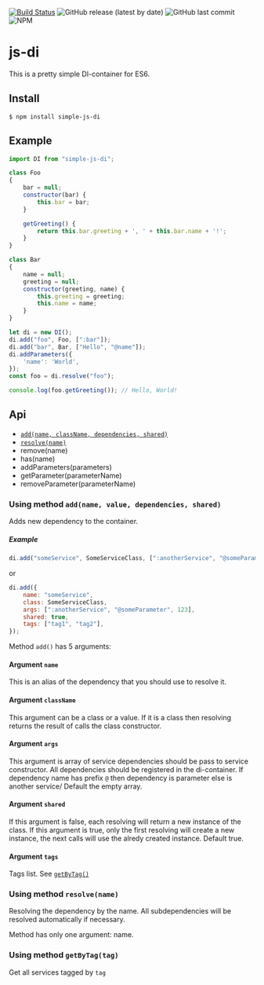 [![Build Status](https://travis-ci.org/pilov-pa/js-di.svg?branch=master)](https://travis-ci.org/pilov-pa/js-di)
![GitHub release (latest by date)](https://img.shields.io/github/v/release/pilov-pa/js-di) 
![GitHub last commit](https://img.shields.io/github/last-commit/pilov-pa/js-di)
![NPM](https://img.shields.io/npm/l/simple-js-di)
# js-di
This is a pretty simple DI-container for ES6.
## Install

```
$ npm install simple-js-di
```

## Example

```javascript
import DI from "simple-js-di";

class Foo
{
    bar = null;
    constructor(bar) {
        this.bar = bar;
    }

    getGreeting() {
        return this.bar.greeting + ', ' + this.bar.name + '!';
    }
}

class Bar
{
    name = null;
    greeting = null;
    constructor(greeting, name) {
        this.greeting = greeting;
        this.name = name;
    }
}

let di = new DI();
di.add("foo", Foo, [":bar"]);
di.add("bar", Bar, ["Hello", "@name"]);
di.addParameters({
    'name': 'World',
});
const foo = di.resolve("foo");

console.log(foo.getGreeting()); // Hello, World!
```

## Api

- [`add(name, className, dependencies, shared)`](#using-method-addname-value-dependencies-shared)
- [`resolve(name)`](#using-method-resolvename)
- remove(name)
- has(name)
- addParameters(parameters)
- getParameter(parameterName)
- removeParameter(parameterName)

### Using method `add(name, value, dependencies, shared)`
Adds new dependency to the container.

##### Example
```js
di.add("someService", SomeServiceClass, [":anotherService", "@someParameter", 123], true);
```
or
```js
di.add({
    name: "someService", 
    class: SomeServiceClass, 
    args: [":anotherService", "@someParameter", 123], 
    shared: true,
    tags: ["tag1", "tag2"],
});
```

Method `add()` has 5 arguments:

#### Argument `name`
This is an alias of the dependency that you should use to resolve it.

#### Argument `className`

This argument can be a class or a value. If it is a class then resolving returns the result of calls the class constructor.

#### Argument `args`
This argument is array of service dependencies should be pass to service constructor.
All dependencies should be registered in the di-container. 
If dependency name has prefix `@` then dependency is parameter else is another service/
Default the empty array.

#### Argument `shared`
If this argument is false, each  resolving will return a new instance of the class. If this argument is true, only the first resolving will create a new instance, the next calls will use the alredy created instance. Default true.

#### Argument `tags`
Tags list. See [`getByTag()`](#using-method-getbytagtag)

### Using method `resolve(name)`
Resolving the dependency by the name. All subdependencies will be resolved automatically if necessary.

Method has only one argument: name.

### Using method `getByTag(tag)`
Get all services tagged by `tag`